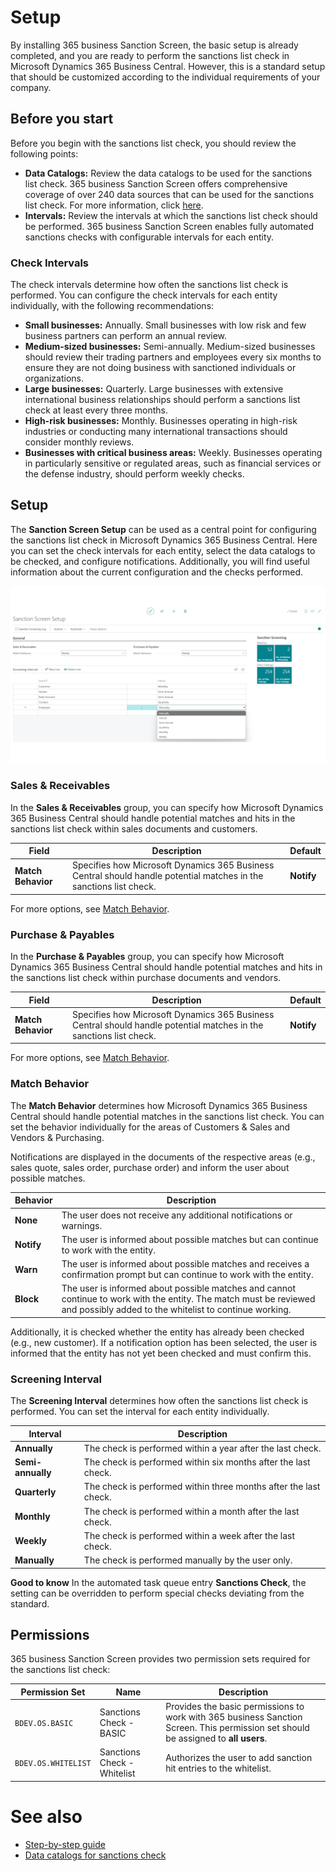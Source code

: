 # Setup

By installing 365 business Sanction Screen, the basic setup is already completed, and you are ready to perform the sanctions list check in Microsoft Dynamics 365 Business Central.
However, this is a standard setup that should be customized according to the individual requirements of your company.

## Before you start

Before you begin with the sanctions list check, you should review the following points:

- **Data Catalogs:** Review the data catalogs to be used for the sanctions list check. 365 business Sanction Screen offers comprehensive coverage of over 240 data sources that can be used for the sanctions list check. For more information, click [here](data-sources.md).
- **Intervals:** Review the intervals at which the sanctions list check should be performed. 365 business Sanction Screen enables fully automated sanctions checks with configurable intervals for each entity.

### Check Intervals

The check intervals determine how often the sanctions list check is performed. You can configure the check intervals for each entity individually, with the following recommendations:

- **Small businesses:** Annually. Small businesses with low risk and few business partners can perform an annual review.
- **Medium-sized businesses:** Semi-annually. Medium-sized businesses should review their trading partners and employees every six months to ensure they are not doing business with sanctioned individuals or organizations.
- **Large businesses:** Quarterly. Large businesses with extensive international business relationships should perform a sanctions list check at least every three months.
- **High-risk businesses:** Monthly. Businesses operating in high-risk industries or conducting many international transactions should consider monthly reviews.
- **Businesses with critical business areas:** Weekly. Businesses operating in particularly sensitive or regulated areas, such as financial services or the defense industry, should perform weekly checks.

## Setup

The **Sanction Screen Setup** can be used as a central point for configuring the sanctions list check in Microsoft Dynamics 365 Business Central. Here you can set the check intervals for each entity, select the data catalogs to be checked, and configure notifications.
Additionally, you will find useful information about the current configuration and the checks performed.

![365 business Sanction Screen - Setup](/assets/images/365-business-sanction-screen/sanctionscreen.setup.en-US.png)

### Sales & Receivables

In the **Sales & Receivables** group, you can specify how Microsoft Dynamics 365 Business Central should handle potential matches and hits in the sanctions list check within sales documents and customers.

| Field | Description | Default |
| --- | --- | --- |
| **Match Behavior** | Specifies how Microsoft Dynamics 365 Business Central should handle potential matches in the sanctions list check. | **Notify** |

For more options, see [Match Behavior](setup.md#match-behavior).

### Purchase & Payables

In the **Purchase & Payables** group, you can specify how Microsoft Dynamics 365 Business Central should handle potential matches and hits in the sanctions list check within purchase documents and vendors.

| Field | Description | Default |
| --- | --- | --- |
| **Match Behavior** | Specifies how Microsoft Dynamics 365 Business Central should handle potential matches in the sanctions list check. | **Notify** |

For more options, see [Match Behavior](setup.md#match-behavior).

### Match Behavior

The **Match Behavior** determines how Microsoft Dynamics 365 Business Central should handle potential matches in the sanctions list check. You can set the behavior individually for the areas of Customers & Sales and Vendors & Purchasing.

Notifications are displayed in the documents of the respective areas (e.g., sales quote, sales order, purchase order) and inform the user about possible matches.

| Behavior | Description |
| --- | --- |
| **None** | The user does not receive any additional notifications or warnings. |
| **Notify** | The user is informed about possible matches but can continue to work with the entity. |
| **Warn** | The user is informed about possible matches and receives a confirmation prompt but can continue to work with the entity. |
| **Block** | The user is informed about possible matches and cannot continue to work with the entity. The match must be reviewed and possibly added to the whitelist to continue working. |

Additionally, it is checked whether the entity has already been checked (e.g., new customer). If a notification option has been selected, the user is informed that the entity has not yet been checked and must confirm this.

### Screening Interval

The **Screening Interval** determines how often the sanctions list check is performed. You can set the interval for each entity individually.

| Interval | Description |
| --- | --- |
| **Annually** | The check is performed within a year after the last check. |
| **Semi-annually** | The check is performed within six months after the last check. |
| **Quarterly** | The check is performed within three months after the last check. |
| **Monthly** | The check is performed within a month after the last check. |
| **Weekly** | The check is performed within a week after the last check. |
| **Manually** | The check is performed manually by the user only. |

<div class="alert alert-notice">
    <i class="fa-light fa-hand-point-up fa-lg"></i>
    <strong>Good to know</strong> In the automated task queue entry <strong>Sanctions Check</strong>, the setting can be overridden to perform special checks deviating from the standard.
</div>

## Permissions

365 business Sanction Screen provides two permission sets required for the sanctions list check:

| Permission Set | Name | Description |
| --- | --- | --- |
| `BDEV.OS.BASIC` | Sanctions Check - BASIC | Provides the basic permissions to work with 365 business Sanction Screen. This permission set should be assigned to **all users**. |
| `BDEV.OS.WHITELIST` | Sanctions Check - Whitelist | Authorizes the user to add sanction hit entries to the whitelist. |

# See also

- [Step-by-step guide](get-started.md)
- [Data catalogs for sanctions check](data-sources.md)
